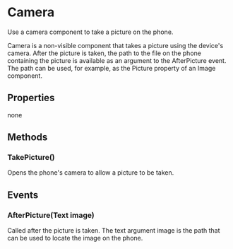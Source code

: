# Camera

Use a camera component to take a picture on the phone.

Camera is a non-visible component that takes a picture using the device's camera. After the picture is taken, the path to the file on the phone containing the picture is available as an argument to the AfterPicture event. The path can be used, for example, as the Picture property of an Image component.

## Properties

none

## Methods

### TakePicture\(\)

Opens the phone's camera to allow a picture to be taken.

## Events

### AfterPicture\(Text image\)

Called after the picture is taken. The text argument image is the path that can be used to locate the image on the phone.

